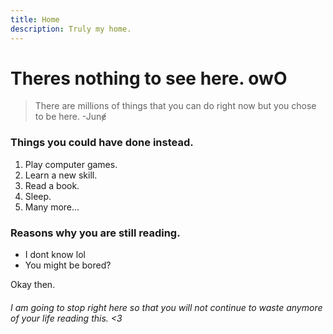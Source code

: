 ```yaml
---
title: Home
description: Truly my home.
---
```

# Theres nothing to see here. owO
 > There are millions of things that you can do right now but you chose to be here.
 > -Junɇ

### Things you could have done instead.
1. Play computer games.
2. Learn a new skill.
3. Read a book.
4. Sleep.
5. Many more...

### Reasons why you are still reading.
- I dont know lol
- You might be bored?

Okay then.

###### I am going to stop right here so that you will not continue to waste anymore of your life reading this. <3